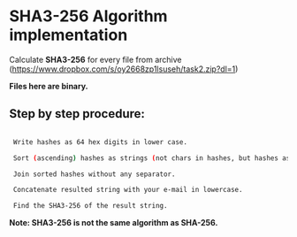 # SHA3-256 Algorithm implementation

Calculate **SHA3-256** for every file from archive (https://www.dropbox.com/s/oy2668zp1lsuseh/task2.zip?dl=1)  

**Files here are binary.**

## Step by step procedure:

```bash

 Write hashes as 64 hex digits in lower case.

 Sort (ascending) hashes as strings (not chars in hashes, but hashes as whole).

 Join sorted hashes without any separator.

 Concatenate resulted string with your e-mail in lowercase.

 Find the SHA3-256 of the result string.

```
**Note: SHA3-256 is not the same algorithm as SHA-256.** 



